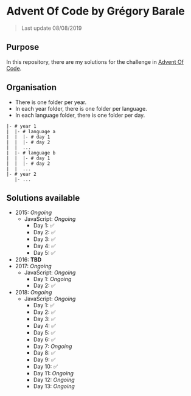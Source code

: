 # Advent Of Code by Grégory Barale

> Last update 08/08/2019

## Purpose

In this repository, there are my solutions for the challenge in [Advent Of Code](https://adventofcode.com/).

## Organisation

* There is one folder per year.
* In each year folder, there is one folder per language.
* In each language folder, there is one folder per day.

```
|- # year 1
|  |- # language a
|  |  |- # day 1
|  |  |- # day 2
|  |  ...
|  |- # language b
|  |  |- # day 1
|  |  |- # day 2
|  |  ...
|- # year 2
   |- ...
```

## Solutions available

* 2015: *Ongoing*
  * JavaScript: *Ongoing*
    * Day 1: ✅
    * Day 2: ✅
    * Day 3: ✅
    * Day 4: ✅
    * Day 5: ✅
* 2016: **TBD**
* 2017: *Ongoing*
  * JavaScript: *Ongoing*
    * Day 1: *Ongoing*
    * Day 2: ✅
* 2018: *Ongoing*
  * JavaScript: *Ongoing*
    * Day 1: ✅
    * Day 2: ✅
    * Day 3: ✅
    * Day 4: ✅
    * Day 5: ✅
    * Day 6: ✅
    * Day 7: *Ongoing*
    * Day 8: ✅
    * Day 9: ✅
    * Day 10: ✅
    * Day 11: *Ongoing*
    * Day 12: *Ongoing*
    * Day 13: *Ongoing*
